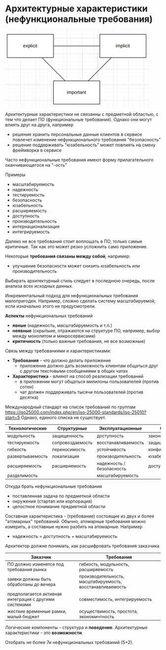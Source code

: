 # Архитектурные характеристики (нефункциональные требования)

![02_01.png](img/02_01.png)

Архитектурные характеристики не связанны с предметной областью, с тем что делает ПО (функциональные требования).
Однако они могут влиять друг на друга, например
- решение хранить персональные данные клиентов в сервисе повлечет изменение нефункционального требования "безопасность"
- решение поддерживать "юзабельность" может повлиять на смену фреймворка в сервисе

Часто нефункциональные требования имеют форму прилагательного оканчивающегося на "-ость"

Примеры
- масштабируемость
- надежность
- тестируемость
- безопасность
- юзабельность
- расширяемость
- доступность
- производительность
- интернационализация
- интегрируемость

Далеко не все требования стоит воплощать в ПО, только самые критичные. 
Так как это может резко усложнить само приложение.

Некоторые **требования связаны между собой**, например:
- улучшение безопасности может снизить юзабельность или производительность

Выбирать архитектурный стиль следует в последнюю очередь, после анализа всех исходных данных.

Инкрементальный подход для нефункциональных требования малопригоден.
Например, сложно сделать систему масштабируемой, если изначально этого не предусмотрели.

**Аспекты** нефункциональных требований
- **явные** (надежность, масштабируемость и т.п.)
- **неявные** (скрытыие, отражаются на структуре ПО, например, выбор между монолитом и микросервисами)
- **критичность** (только важные требования, не все возможные)


Связь между требованиями и характеристиками:
- **Требования** - что должно делать приложение
    - приложение должно дать возможность клиентам общаться друг с другом текстовыми сообщениями в общих чатах
- **Характеристика** - влияют на способ реализации требований
  - в приложении могут общаться милилоны пользователей (против сотен)
  - чат должен поддерживать тысячи пользователей (против десятка)

Международный стандарт на список требований по группам https://iso25000.com/index.php/en/iso-25000-standards/iso-25010?start=5
Однако, единого списка не существует.

| Технологические  | Структурные      | Эксплуатационные          | Сквозные           |
|------------------|------------------|---------------------------|--------------------|
| модульность      | защищенность     | доступность               | законность         |  
| тестируемость    | сопровоздаемость | восстанавливаемость       | защищенность       |
| гибкость         | переносимость    | устойчивость              | конфиденциальность |
| развертываемость | локализация      | производительность        | юзабельность       |
| расширяемость    | расширяемость    | надежность / безопасность | доступность        |
| разделимость     |                  | масштабируемость          |                    |


Откуда брать нефункциональные требования
- поставленная задача по предметной области
- окружение (стартап или корпорация)
- целостное понимание предметной области

Составная характеристика - (требование) состоящие из двух и более "атомарных" требований. 
Обычно, атомарные требования можно измерить, а составные нужно разбить на атомарные. Например
- надежность = доступность + масштабируемость

Архитектор должне понимать, как расшифровать требования заказчика

| Заказчик                                               | Требования                                                |
|--------------------------------------------------------|-----------------------------------------------------------|
| ПО должно изменятся под требования рынка               | гибкость, модульность, расширяемость                      |
| заявки должны быть обработаны до вечера                | производительность, масштабируемость, восстанавливаемость |
| предполагается активная интеграция с другими системами | совместимость, интегрируемость                            |
| жесткие временные рамки, малый бюджет                  | осуществимость, простота, экономичтность                  |


Логические компоненты - структура и **поведение**.
Архитектурные характеристики - это **возможности**.

Отобрать не более 7и нефункциональных требований (5+2).

